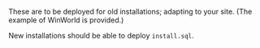 These are to be deployed for old installations; adapting to your site. (The example of WinWorld is provided.)

New installations should be able to deploy `install.sql`.
